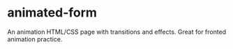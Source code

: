 # animated-form
An animation HTML/CSS page with transitions and effects. Great for fronted animation practice.
